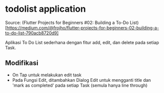 # todolist application

Source: (Flutter Projects for Beginners #02: Building a To-Do List) [https://medium.com/@frojho/flutter-projects-for-beginners-02-building-a-to-do-list-790acb8720d9]

Aplikasi To Do List sederhana dengan fitur add, edit, dan delete pada setiap Task.

## Modifikasi
- On Tap untuk melakukan edit task
- Pada Fungsi Edit, ditambahkan Dialog Edit untuk mengganti title dan 'mark as completed' pada setiap Task (semula hanya line through)